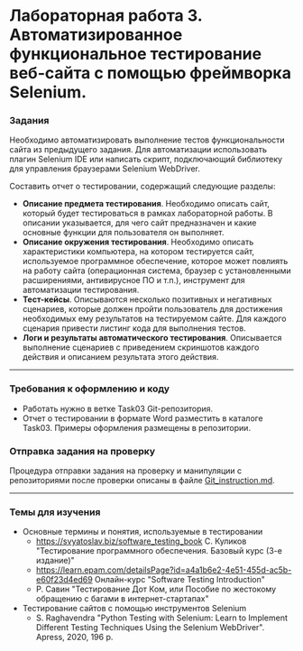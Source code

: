 # Лабораторная работа 3. Автоматизированное функциональное тестирование веб-сайта с помощью фреймворка Selenium.

### Задания
Необходимо автоматизировать выполнение тестов функциональности сайта из предыдущего задания.
Для автоматизации использовать плагин Selenium IDE или написать скрипт, подключающий библиотеку для управления браузерами Selenium WebDriver.

Составить отчет о тестировании, содержащий следующие разделы:
* **Описание предмета тестирования**. Необходимо описать сайт, который будет тестироваться в рамках лабораторной работы. В описании указывается, для чего сайт предназначен и какие основные функции для пользователя он выполняет.
* **Описание окружения тестирования**. Необходимо описать характеристики компьютера, на котором тестируется сайт, используемое программное обеспечение, которое может повлиять на работу сайта (операционная система, браузер с установленными расширениями, антивирусное ПО и т.п.), инструмент для автоматизации тестирования.
* **Тест-кейсы**. Описываются несколько позитивных и негативных сценариев, которые должен пройти пользователь для достижения необходимых ему результатов на тестируемом сайте. Для каждого сценария привести листинг кода для выполнения тестов.
* **Логи и результаты автоматического тестирования**. Описывается выполнение сценариев с приведением скриншотов каждого действия и описанием результата этого действия.
* * *
### Требования к оформлению и коду
* Работать нужно в ветке Task03 Git-репозитория.
* Отчет о тестировании в формате Word разместить в каталоге Task03. Примеры оформления размещены в репозитории.

### Отправка задания на проверку
Процедура отправки задания на проверку и манипуляции с репозиториями после проверки описаны в файле [Git_instruction.md](Git_instruction.md).

* * *
### Темы для изучения
* Основные термины и понятия, используемые в тестировании
    * <https://svyatoslav.biz/software_testing_book> С. Куликов "Тестирование программного обеспечения. Базовый курс (3-е издание)"
    * <https://learn.epam.com/detailsPage?id=a4a1b6e2-4e51-455d-ac5b-e60f23d4ed69> Онлайн-курс "Software Testing Introduction"
    * Р. Савин "Тестирование Дот Ком, или Пособие по жестокому обращению с багами в интернет-стартапах"
* Тестирование сайтов с помощью инструментов Selenium
    * S. Raghavendra "Python Testing with Selenium: Learn to Implement Different Testing Techniques Using the Selenium WebDriver". Apress, 2020, 196 p. 
